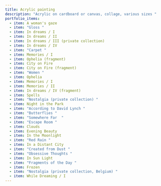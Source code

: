 ```yaml
---
title: Acrylic painting
description: "Acrylic on cardboard or canvas, collage, various sizes "
portfolio_items:
  - item: A woman's gaze
  - item: "Gloss "
  - item: In dreams / I
  - item: In dreams / II
  - item: In dreams / III (private collection)
  - item: In dreams / IV
  - item: "Carpet "
  - item: Memories / I
  - item: Ophelia (fragment)
  - item: City on Fire
  - item: City on Fire (fragment)
  - item: "Women "
  - item: Ophelia
  - item: Memories / I
  - item: Memories / II
  - item: In dreams / IV (fragment)
  - item: Spells
  - item: "Nostalgia (private collection) "
  - item: Night in the Park
  - item: "According to David Lynch "
  - item: "Butterflies "
  - item: "Somewhere Far  "
  - item: "Escape Room "
  - item: Clouds
  - item: Evening Beauty
  - item: In the Moonlight
  - item: "Red Rain "
  - item: In a Distant City
  - item: "Created from Dust "
  - item: "Obsessive Thoughts "
  - item: In Sun Light
  - item: "Fragments of the Day "
  - item: Frozen
  - item: "Nostalgia (private collection, Belgium) "
  - item: While Dreaming / I
---
```

